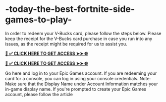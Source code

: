 # -today-the-best-fortnite-side-games-to-play-
In order to redeem your V-Bucks card, please follow the steps below. Please keep the receipt for the V-Bucks card purchase in case you run into any issues, as the receipt might be required for us to assist you.

**[📌 ✅ CLICK HERE TO GET ACCESS ➤➤ 🌐](https://t.co/KGQuXT8DUw)**


**[📌 ✅ CLICK HERE TO GET ACCESS ➤➤ 🌐](https://t.co/KGQuXT8DUw)**


Go here and log in to your Epic Games account. If you are redeeming your card for a console, you can log in using your console credentials.
Note: Make sure that the Display Name under Account Information matches your in-game display name. If you're prompted to create your Epic Games account, please follow the article
